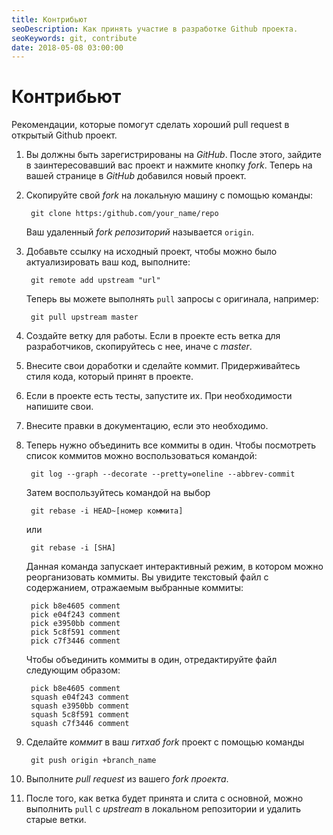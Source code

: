 ```yaml
---
title: Контрибьют
seoDescription: Как принять участие в разработке Github проекта.
seoKeywords: git, contribute
date: 2018-05-08 03:00:00
---
```

# Контрибьют

Рекомендации, которые помогут сделать хороший pull request в открытый Github проект.

1) Вы должны быть зарегистрированы на *GitHub*. После этого, зайдите в заинтересовавший вас проект и нажмите кнопку *fork*. Теперь на вашей странице в *GitHub* добавился новый проект.
2) Скопируйте свой *fork* на локальную машину с помощью команды: 

        git clone https:/github.com/your_name/repo
        
    Ваш удаленный *fork репозиторий* называется `origin`.
3) Добавьте ссылку на исходный проект, чтобы можно было актуализировать ваш код, выполните:

        git remote add upstream "url"
        
    Теперь вы можете выполнять `pull` запросы с оригинала, например:
    
        git pull upstream master

4) Создайте ветку для работы. Если в проекте есть ветка для разработчиков, скопируйтесь с нее, иначе с *master*.
5) Внесите свои доработки и сделайте коммит. Придерживайтесь стиля кода, который принят в проекте.
6) Если в проекте есть тесты, запустите их. При необходимости напишите свои.
7) Внесите правки в документацию, если это необходимо.
8) Теперь нужно объединить все коммиты в один. Чтобы посмотреть список коммитов можно воспользоваться командой:

        git log --graph --decorate --pretty=oneline --abbrev-commit

    Затем воспользуйтесь командой на выбор
        
        git rebase -i HEAD~[номер коммита]
        
    или
    
        git rebase -i [SHA]
        
    Данная команда запускает интерактивный режим, в котором можно реорганизовать коммиты. Вы увидите текстовый файл с содержанием, отражаемым выбранные коммиты:

        pick b8e4605 comment
        pick e04f243 comment
        pick e3950bb comment
        pick 5c8f591 comment
        pick c7f3446 comment

    Чтобы объединить коммиты в один, отредактируйте файл следующим образом:

        pick b8e4605 comment
        squash e04f243 comment
        squash e3950bb comment
        squash 5c8f591 comment
        squash c7f3446 comment

9) Сделайте *коммит* в ваш *гитхаб fork* проект с помощью команды

        git push origin +branch_name

10) Выполните *pull request* из вашего *fork проекта*.
11) После того, как ветка будет принята и слита с основной, можно выполнить `pull` с *upstream* в локальном репозитории и удалить старые ветки.